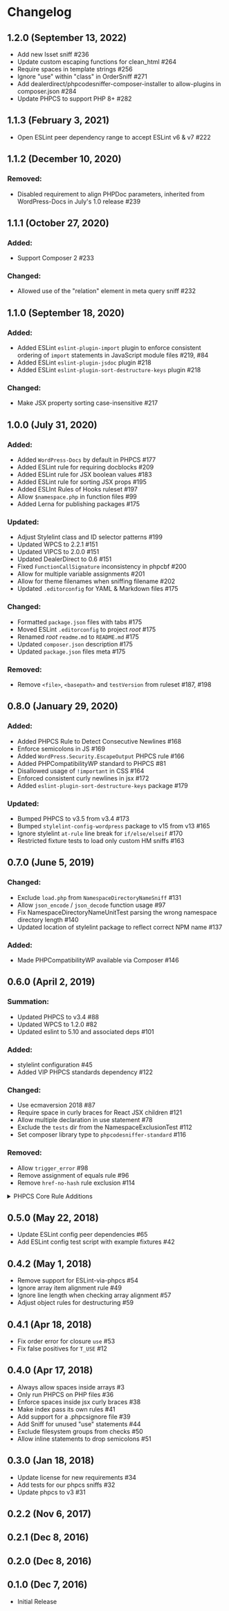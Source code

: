 # Changelog

## 1.2.0 (September 13, 2022)

- Add new Isset sniff #236
- Update custom escaping functions for clean_html #264
- Require spaces in template strings #256
- Ignore "use" within "class" in OrderSniff #271
- Add dealerdirect/phpcodesniffer-composer-installer to allow-plugins in composer.json #284
- Update PHPCS to support PHP 8+ #282

## 1.1.3 (February 3, 2021)

- Open ESLint peer dependency range to accept ESLint v6 & v7 #222

## 1.1.2 (December 10, 2020)

### Removed:

- Disabled requirement to align PHPDoc parameters, inherited from WordPress-Docs in July's 1.0 release #239

## 1.1.1 (October 27, 2020)

### Added:

- Support Composer 2 #233

### Changed:

- Allowed use of the "relation" element in meta query sniff #232

## 1.1.0 (September 18, 2020)

### Added:

 - Added ESLint `eslint-plugin-import` plugin to enforce consistent ordering of `import` statements in JavaScript module files #219, #84
 - Added ESLint `eslint-plugin-jsdoc` plugin #218
 - Added ESLint `eslint-plugin-sort-destructure-keys` plugin #218

### Changed:

 - Make JSX property sorting case-insensitive #217

##  1.0.0 (July 31, 2020)

### Added:
 - Added `WordPress-Docs` by default in PHPCS #177
 - Added ESLint rule for requiring docblocks #209
 - Added ESLint rule for JSX boolean values #183
 - Added ESLint rule for sorting JSX props #195  
 - Added ESLInt Rules of Hooks ruleset #197
 - Allow `$namespace.php` in function files #99
 - Added Lerna for publishing packages #175

### Updated:
 - Adjust Stylelint class and ID selector patterns #199
 - Updated WPCS to 2.2.1 #151
 - Updated VIPCS to 2.0.0 #151
 - Updated DealerDirect to 0.6 #151
 - Fixed `FunctionCallSignature` inconsistency in phpcbf #200
 - Allow for multiple variable assignments #201
 - Allow for theme filenames when sniffing filename #202
 - Updated `.editorconfig` for YAML & Markdown files #175
 
### Changed:
 - Formatted `package.json` files with tabs #175
 - Moved ESLint `.editorconfig` to project _root_ #175
 - Renamed _root_ `readme.md` to `README.md` #175
 - Updated `composer.json` description #175
 - Updated `package.json` files meta #175

### Removed:
 - Remove `<file>`, `<basepath>` and `testVersion` from ruleset #187, #198

##  0.8.0 (January 29, 2020)

### Added:
 - Added PHPCS Rule to Detect Consecutive Newlines #168
 - Enforce semicolons in JS #169
 - Added `WordPress.Security.EscapeOutput` PHPCS rule #166
 - Added PHPCompatibilityWP standard to PHPCS #81
 - Disallowed usage of `!important` in CSS #164
 - Enforced consistent curly newlines in jsx #172
 - Added `eslint-plugin-sort-destructure-keys` package #179

### Updated:
 - Bumped PHPCS to v3.5 from v3.4 #173
 - Bumped `stylelint-config-wordpress` package to v15 from v13 #165
 - Ignore stylelint `at-rule` line break for `if/else/elseif` #170
 - Restricted fixture tests to load only custom HM sniffs #163

## 0.7.0 (June 5, 2019)

### Changed:
 - Exclude `load.php` from `NamespaceDirectoryNameSniff` #131
 - Allow `json_encode` / `json_decode` function usage #97
 - Fix NamespaceDirectoryNameUnitTest parsing the wrong namespace directory length #140
 - Updated location of stylelint package to reflect correct NPM name #137

### Added:
 - Made PHPCompatibilityWP available via Composer #146

## 0.6.0 (April 2, 2019)

### Summation:
- Updated PHPCS to v3.4 #88
- Updated WPCS to 1.2.0 #82
- Updated eslint to 5.10 and associated deps #101

### Added:
- stylelint configuration #45
- Added VIP PHPCS standards dependency #122

### Changed:
- Use ecmaversion 2018 #87
- Require space in curly braces for React JSX children #121
- Allow multiple declaration in use statement #78
- Exclude the `tests` dir from the NamespaceExclusionTest #112
- Set composer library type to `phpcodesniffer-standard` #116 

### Removed:
- Allow `trigger_error` #98
- Remove assignment of equals rule #96
- Remove `href-no-hash` rule exclusion #114

<details>
    <summary>PHPCS Core Rule Additions</summary>
    
    https://github.com/WordPress-Coding-Standards/WordPress-Coding-Standards/releases
    * Added new Generic.CodeAnalysis.EmptyPHPStatement sniff
        * Warns when it finds empty PHP open/close tag combinations or superfluous semicolons
    * Added new Generic.Formatting.SpaceBeforeCast sniff
        * Ensures there is exactly 1 space before a type cast, unless the cast statement is indented or multi-line
    * Added new Generic.VersionControl.GitMergeConflict sniff
        * Detects merge conflict artifacts left in files
    * Added Generic.WhiteSpace.IncrementDecrementSpacing sniff
        * Ensures there is no space between the operator and the variable it applies to
    * Added PSR12.Functions.NullableTypeDeclaration sniff
        * Ensures there is no space after the question mark in a nullable type declaration
    * Added new Generic.PHP.LowerCaseType sniff-Ensures PHP types used for type hints, return types, and type casting are lowercase
    * Added new Generic.WhiteSpace.ArbitraryParenthesesSpacing sniff
        * Generates an error for whitespace inside parenthesis that don't belong to a function call/declaration or control structure
        * Generates a warning for any empty parenthesis found
        * Allows the required spacing to be set using the spacing sniff property (default is 0)
        * Allows newlines to be used by setting the ignoreNewlines sniff property (default is false)
    * Added new PSR12.Classes.ClassInstantiation sniff
        * Ensures parenthesis are used when instantiating a new class
    * Added new PSR12.Keywords.ShortFormTypeKeywords sniff
        * Ensures the short form of PHP types is used when type casting
    * Added new PSR12.Namespaces.CompundNamespaceDepth sniff
        * Ensures compound namespace use statements have a max depth of 2 levelsThe max depth can be changed by setting the 'maxDepth' sniff property in a ruleset.xml file
    * Added new PSR12.Operators.OperatorSpacing sniff-Ensures operators are preceded and followed by at least 1 space
</details> 

## 0.5.0 (May 22, 2018)

- Update ESLint config peer dependencies #65
- Add ESLint config test script with example fixtures #42

## 0.4.2 (May 1, 2018)

- Remove support for ESLint-via-phpcs #54
- Ignore array item alignment rule #49
- Ignore line length when checking array alignment #57
- Adjust object rules for destructuring #59

## 0.4.1 (Apr 18, 2018)

- Fix order error for closure `use` #53
- Fix false positives for `T_USE` #12

## 0.4.0 (Apr 17, 2018)

- Always allow spaces inside arrays #3
- Only run PHPCS on PHP files #36
- Enforce spaces inside jsx curly braces #38
- Make index pass its own rules #41
- Add support for a .phpcsignore file #39
- Add Sniff for unused "use" statements #44
- Exclude filesystem groups from checks #50
- Allow inline statements to drop semicolons #51

## 0.3.0 (Jan 18, 2018)

- Update license for new requirements #34
- Add tests for our phpcs sniffs #32
- Update phpcs to v3 #31

## 0.2.2 (Nov 6, 2017)

## 0.2.1 (Dec 8, 2016)

## 0.2.0 (Dec 8, 2016)

## 0.1.0 (Dec 7, 2016)

- Initial Release
